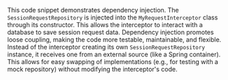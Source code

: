 This code snippet demonstrates dependency injection. The `SessionRequestRepository` is injected into the `MyRequestInterceptor` class through its constructor. This allows the interceptor to interact with a database to save session request data. Dependency injection promotes loose coupling, making the code more testable, maintainable, and flexible. Instead of the interceptor creating its own `SessionRequestRepository` instance, it receives one from an external source (like a Spring container). This allows for easy swapping of implementations (e.g., for testing with a mock repository) without modifying the interceptor's code.